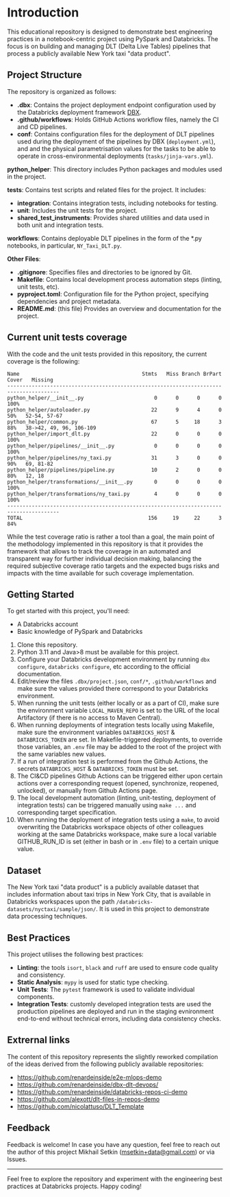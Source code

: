 
# Introduction

This educational repository is designed to demonstrate best engineering practices in a notebook-centric project using PySpark and Databricks. The focus is on building and managing DLT (Delta Live Tables) pipelines that process a publicly available New York taxi "data product".

## Project Structure

The repository is organized as follows:
- **.dbx**: Contains the project deployment endpoint configuration used by the Databricks deployment framework [DBX](https://dbx.readthedocs.io/en/latest/).
- **.github/workflows**: Holds GitHub Actions workflow files, namely the CI and CD pipelines.
- **conf**: Contains configuration files for the deployment of DLT pipelines used during the deployment of the pipelines by DBX (`deployment.yml`), and
and the physical parametrisation values for the tasks to be able to operate in cross-environmental deployments (`tasks/jinja-vars.yml`).

**python_helper**: This directory includes Python packages and modules used in the project.

**tests**: Contains test scripts and related files for the project. It includes:
- **integration**: Contains integration tests, including notebooks for testing.
- **unit**: Includes the unit tests for the project.
- **shared_test_instruments**: Provides shared utilities and data used in both unit and integration tests.

**workflows**: Contains deployable DLT pipelines in the form of the *.py notebooks, in particular, `NY_Taxi_DLT.py`.

**Other Files**:
- **.gitignore**: Specifies files and directories to be ignored by Git.
- **Makefile**: Contains local development process automation steps (linting, unit tests, etc).
- **pyproject.toml**: Configuration file for the Python project, specifying dependencies and project metadata.
- **README.md**: (this file) Provides an overview and documentation for the project.

## Current unit tests coverage
With the code and the unit tests provided in this repository, the current coverage is the following:
```
Name                                        Stmts   Miss Branch BrPart  Cover   Missing
---------------------------------------------------------------------------------------
python_helper/__init__.py                       0      0      0      0   100%
python_helper/autoloader.py                    22      9      4      0    50%   52-54, 57-67
python_helper/common.py                        67      5     18      3    88%   38->42, 49, 96, 106-109
python_helper/import_dlt.py                    22      0      0      0   100%
python_helper/pipelines/__init__.py             0      0      0      0   100%
python_helper/pipelines/ny_taxi.py             31      3      0      0    90%   69, 81-82
python_helper/pipelines/pipeline.py            10      2      0      0    80%   12, 18
python_helper/transformations/__init__.py       0      0      0      0   100%
python_helper/transformations/ny_taxi.py        4      0      0      0   100%
---------------------------------------------------------------------------------------
TOTAL                                         156     19     22      3    84%
```
While the test coverage ratio is rather a tool than a goal, the main point of the methodology implemented in this repository is that it provides the framework that allows to track the coverage in
an automated and transparent way for further individual decision making, balancing the required subjective coverage ratio targets and the expected bugs risks and impacts with the time available for such coverage implementation.



## Getting Started

To get started with this project, you'll need:

- A Databricks account
- Basic knowledge of PySpark and Databricks

1. Clone this repository.
2. Python 3.11 and Java>8 must be available for this project.
3. Configure your Databricks development environment by running `dbx configure`, `databricks configure`, etc according to the official documentation.
4. Edit/review the files `.dbx/project.json`, `conf/*`, `.github/workflows` and make sure the values provided there correspond to your Databricks environment.
5. When running the unit tests (either locally or as a part of CI), make sure the environment variable `LOCAL_MAVEN_REPO` is set to the URL of the local Artifactory 
(if there is no access to Maven Central).
6. When running deployments of integration tests locally using Makefile, make sure the environment variables `DATABRICKS_HOST` & `DATABRICKS_TOKEN` are set. 
In Makefile-triggered deployments, to override those variables, an `.env` file may be added to the root of the project with the same variables new values.
7. If a run of integration test is performed from the Github Actions, the secrets `DATABRICKS_HOST` & `DATABRICKS_TOKEN` must be set.
8. The CI&CD pipelines Github Actions can be triggered either upon certain actions over a corresponding request (opened, synchronize, reopened, unlocked), or manually from Github Actions page.
9. The local development automation (linting, unit-testing, deployment of integration tests) can be triggered manually using `make ...` and corresponding target specification.
10. When running the deployment of integration tests using a `make`, to avoid overwriting the Databricks workspace objects of other colleagues working at the same Databricks workspace,
make sure a local variable GITHUB_RUN_ID is set (either in bash or in `.env` file) to a certain unique value.


## Dataset

The New York taxi "data product" is a publicly available dataset that includes information about taxi trips in New York City, that is available in Databricks workspaces upon the path `/databricks-datasets/nyctaxi/sample/json/`. It is used in this project to demonstrate data processing techniques.


## Best Practices

This project utilises the following best practices:

- **Linting**: the tools `isort`, `black` and `ruff` are used to ensure code quality and consistency.
- **Static Analysis**: `mypy` is used for static type checking.
- **Unit Tests**: The `pytest` framework is used to validate individual components.
- **Integration Tests**: customly developed integration tests are used the production pipelines are deployed and run in the staging evnironment end-to-end without technical errors, including data consistency checks.

## Extrernal links

The content of this repository represents the slightly reworked compilation of the ideas derived from the following publicly available repositories:
- https://github.com/renardeinside/e2e-mlops-demo
- https://github.com/renardeinside/dbx-dlt-devops/
- https://github.com/renardeinside/databricks-repos-ci-demo
- https://github.com/alexott/dlt-files-in-repos-demo
- https://github.com/nicolattuso/DLT_Template



## Feedback

Feedback is welcome! In case you have any question, feel free to reach out the author of this project Mikhail Setkin (msetkin+data@gmail.com) or via Issues.

---

Feel free to explore the repository and experiment with the engineering best practices at Databricks projects. Happy coding!
